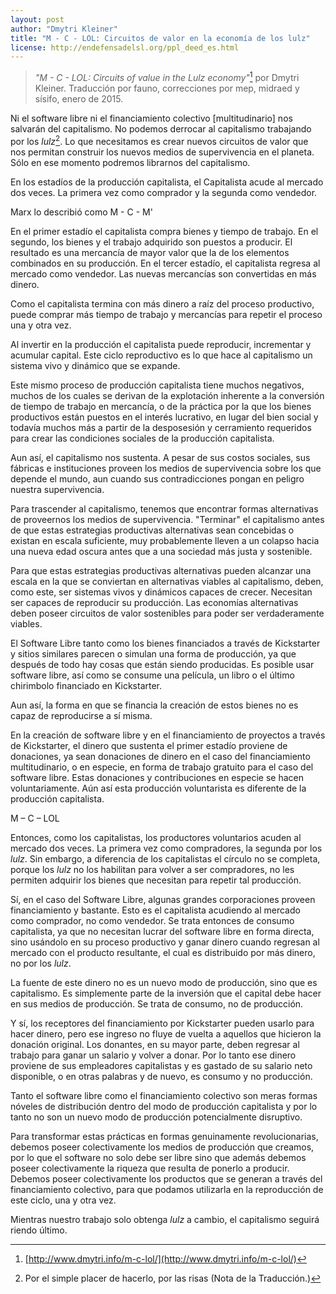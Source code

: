 ```yaml
---
layout: post
author: "Dmytri Kleiner"
title: "M - C - LOL: Circuitos de valor en la economía de los lulz"
license: http://endefensadelsl.org/ppl_deed_es.html
---
```


> _"M - C - LOL: Circuits of value in the Lulz economy"_[^1] por
> Dmytri Kleiner. Traducción por fauno, correcciones por mep, midraed
> y sísifo, enero de 2015.

Ni el software libre ni el financiamiento colectivo [multitudinario]
nos salvarán del capitalismo.  No podemos derrocar al capitalismo
trabajando por los _lulz_[^lulz]. Lo que necesitamos es crear nuevos
circuitos de valor que nos permitan construir los nuevos medios de
supervivencia en el planeta. Sólo en ese momento podremos librarnos
del capitalismo.

[^lulz]: Por el simple placer de hacerlo, por las risas (Nota de la
Traducción.)

En los estadíos de la producción capitalista, el Capitalista acude al
mercado dos veces.  La primera vez como comprador y la segunda como
vendedor.

Marx lo describió como M - C - M'

En el primer estadío el capitalista compra bienes y tiempo de trabajo.
En el segundo, los bienes y el trabajo adquirido son puestos a
producir.  El resultado es una mercancía de mayor valor que la de los
elementos combinados en su producción.  En el tercer estadío, el
capitalista regresa al mercado como vendedor.  Las nuevas mercancías
son convertidas en más dinero.

Como el capitalista termina con más dinero a raíz del proceso
productivo, puede comprar más tiempo de trabajo y mercancías para
repetir el proceso una y otra vez.

Al invertir en la producción el capitalista puede reproducir,
incrementar y acumular capital.  Este ciclo reproductivo es lo que
hace al capitalismo un sistema vivo y dinámico que se expande.

Este mismo proceso de producción capitalista tiene muchos negativos,
muchos de los cuales se derivan de la explotación inherente a la
conversión de tiempo de trabajo en mercancía, o de la práctica por la
que los bienes productivos están puestos en el interés lucrativo, en
lugar del bien social y todavía muchos más a partir de la desposesión
y cerramiento requeridos para crear las condiciones sociales de la
producción capitalista.

Aun así, el capitalismo nos sustenta.  A pesar de sus costos sociales,
sus fábricas e instituciones proveen los medios de supervivencia sobre
los que depende el mundo, aun cuando sus contradicciones pongan en
peligro nuestra supervivencia.

Para trascender al capitalismo, tenemos que encontrar formas
alternativas de proveernos los medios de supervivencia. "Terminar" el
capitalismo antes de que estas estrategias productivas alternativas
sean concebidas o existan en escala suficiente, muy probablemente
lleven a un colapso hacia una nueva edad oscura antes que a una
sociedad más justa y sostenible.

Para que estas estrategias productivas alternativas pueden alcanzar
una escala en la que se conviertan en alternativas viables al
capitalismo, deben, como este, ser sistemas vivos y dinámicos capaces
de crecer.  Necesitan ser capaces de reproducir su producción.  Las
economías alternativas deben poseer circuitos de valor sostenibles
para poder ser verdaderamente viables.

El Software Libre tanto como los bienes financiados a través de
Kickstarter y sitios similares parecen o simulan una forma de
producción, ya que después de todo hay cosas que están siendo
producidas.  Es posible usar software libre, así como se consume una
película, un libro o el último chirimbolo financiado en Kickstarter.

Aun así, la forma en que se financia la creación de estos bienes no es
capaz de reproducirse a sí misma.

En la creación de software libre y en el financiamiento de proyectos a
través de Kickstarter, el dinero que sustenta el primer estadío
proviene de donaciones, ya sean donaciones de dinero en el caso del
financiamiento multitudinario, o en especie, en forma de trabajo
gratuito para el caso del software libre.  Estas donaciones y
contribuciones en especie se hacen voluntariamente.  Aún así esta
producción voluntarista es diferente de la producción capitalista.

M – C – LOL

Entonces, como los capitalistas, los productores voluntarios acuden al
mercado dos veces.  La primera vez como compradores, la segunda por
los _lulz_.  Sin embargo, a diferencia de los capitalistas el círculo no
se completa, porque los _lulz_ no los habilitan para volver a ser
compradores, no les permiten adquirir los bienes que necesitan para
repetir tal producción.

Sí, en el caso del Software Libre, algunas grandes corporaciones
proveen financiamiento y bastante.  Esto es el capitalista acudiendo
al mercado como comprador, no como vendedor.  Se trata entonces de
consumo capitalista, ya que no necesitan lucrar del software libre en
forma directa, sino usándolo en su proceso productivo y ganar dinero
cuando regresan al mercado con el producto resultante, el cual es
distribuido por más dinero, no por los _lulz_.

La fuente de este dinero no es un nuevo modo de producción, sino que
es capitalismo.  Es simplemente parte de la inversión que el capital
debe hacer en sus medios de producción.  Se trata de consumo, no de
producción.

Y sí, los receptores del financiamiento por Kickstarter pueden usarlo
para hacer dinero, pero ese ingreso no fluye de vuelta a aquellos que
hicieron la donación original.  Los donantes, en su mayor parte, deben
regresar al trabajo para ganar un salario y volver a donar.  Por lo
tanto ese dinero proviene de sus empleadores capitalistas y es gastado
de su salario neto disponible, o en otras palabras y de nuevo, es
consumo y no producción.

Tanto el software libre como el financiamiento colectivo son meras
formas nóveles de distribución dentro del modo de producción
capitalista y por lo tanto no son un nuevo modo de producción
potencialmente disruptivo.

Para transformar estas prácticas en formas genuinamente
revolucionarias, debemos poseer colectivamente los medios de
producción que creamos, por lo que el software no solo debe ser libre
sino que además debemos poseer colectivamente la riqueza que resulta
de ponerlo a producir.  Debemos poseer colectivamente los productos
que se generan a través del financiamiento colectivo, para que podamos
utilizarla en la reproducción de este ciclo, una y otra vez.

Mientras nuestro trabajo solo obtenga _lulz_ a cambio, el capitalismo
seguirá riendo último.

[^1]: [http://www.dmytri.info/m-c-lol/](http://www.dmytri.info/m-c-lol/)
